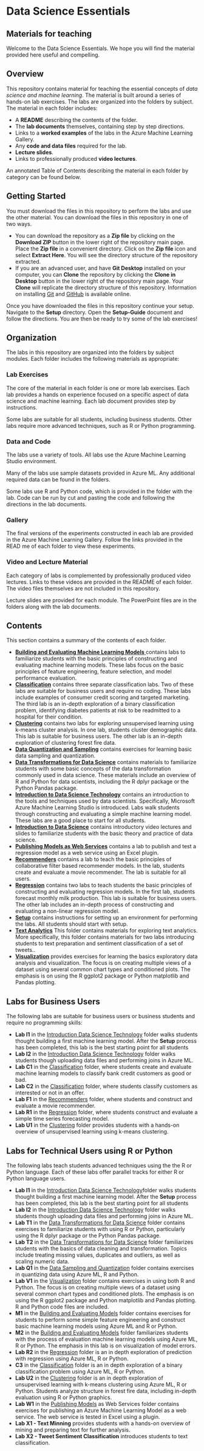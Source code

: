 

# Data Science Essentials
## Materials for teaching  

Welcome to the Data Science Essentials. We hope you will find the material provided here useful and compelling. 

## Overview  

This repository contains material for teaching the essential concepts of *data science and machine learning*. The material is built around a series of hands-on lab exercises. The labs are organized into the folders by subject. The material in each folder includes:

- A **README** describing the contents of the folder.
- The **lab documents** themselves, containing step by step directions.  
- Links to a **worked examples** of the labs in the Azure Machine Learning Gallery.  
- Any **code and data files** required for the lab.  
- **Lecture slides**.
- Links to professionally produced **video lectures**.
 
An annotated Table of Contents describing the material in each folder by category can be found below.   

## Getting Started  

You must download the files in this repository to perform the labs and use the other material. You can download the files in this repository in one of two ways. 

- You can download the repository as a **Zip file** by clicking on the **Download ZIP** button in the lower right of the repository main page. Place the **Zip file** in a convenient directory. Click on the **Zip file** icon and select **Extract Here**. You will see the directory structure of the repository extracted. 
- If you are an advanced user, and have **Git Desktop** installed on your computer, you can **Clone** the repository by clicking the **Clone in Desktop** button in the lower right of the repository main page. Your **Clone** will replicate the directory structure of this repository. Information on installing [Git](https://git-scm.com/downloads) and [GitHub](https://help.github.com/articles/set-up-git/) is available online. 

Once you have downloaded the files in this repository continue your setup. Navigate to the **Setup** directory. Open the **Setup-Guide** document and follow the directions. You are then be ready to try some of the lab exercises! 

## Organization  

The labs in this repository are organized into the folders by subject modules. Each folder includes the following materials as appropriate:  

### Lab Exercises

The core of the material in each folder is one or more lab exercises. Each lab provides a hands on experience focused on a specific aspect of data science and machine learning. Each lab document provides step by instructions. 

Some labs are suitable for all students, including business students. Other labs require more advanced techniques, such as R or Python programming. 

### Data and Code

The labs use a variety of tools. All labs use the Azure Machine Learning Studio environment.

Many of the labs use sample datasets provided in Azure ML. Any additional required data can be found in the folders.  

Some labs use R and Python code, which is provided in the folder with the lab. Code can be run by cut and pasting the code and following the directions in the lab documents. 

### Gallery

The final versions of the experiments constructed in each lab are provided in the Azure Machine Learning Gallery. Follow the links provided in the READ me of each folder to view these experiments.  

### Video and Lecture Material

Each category of labs is complemented by professionally produced video lectures. Links to these videos are provided in the README of each folder. The video files themselves are not included in this repository. 

Lecture slides are provided for each module. The PowerPoint files are in the folders along with the lab documents. 

## Contents

This section contains a summary of the contents of each folder. 

- [**Building and Evaluating Machine Learning Models** ](https://github.com/AzureDataScienceCurriculum/DataScienceEssentials/tree/master/Building%20and%20Evaluating%20Models)contains labs to familiarize students with the basic principles of constructing and evaluating machine learning models. These labs focus on the basic principles of feature engineering, feature selection, and model performance evaluation. 
- [**Classification**](https://github.com/AzureDataScienceCurriculum/DataScienceEssentials/tree/master/Classification) contains three separate classification labs. Two of these labs are suitable for business users and require no coding. These labs include examples of consumer credit scoring and targeted marketing. The third lab is an in-depth exploration of a binary classification problem, identifying diabetes patients at risk to be readmitted to a hospital for their condition. 
- [**Clustering**](https://github.com/AzureDataScienceCurriculum/DataScienceEssentials/tree/master/Clustering) contains two labs for exploring unsupervised learning using k-means cluster analysis. In one lab, students cluster demographic data. This lab is suitable for business users. The other lab is an in-depth exploration of clustering forest fire data. 
- [**Data Quantization and Sampling**](https://github.com/AzureDataScienceCurriculum/DataScienceEssentials/tree/master/Data%20Sampling%20and%20Quantization) contains exercises for learning basic data sampling and quantization.  
- [**Data Transformations for Data Science**](https://github.com/AzureDataScienceCurriculum/DataScienceEssentials/tree/master/Data%20Transformations%20for%20Data%20Science) contains materials to familiarize students with some basic concepts of the data transformation commonly used in data science. These materials include an overview of R and Python for data scientists, including the R dplyr package or the Python Pandas package.
- [**Introduction to Data Science Technology**](https://github.com/AzureDataScienceCurriculum/DataScienceEssentials/tree/master/Introduction%20to%20Data%20Science%20Technology) contains an introduction to the tools and techniques used by data scientists. Specifically, Microsoft Azure Machine Learning Studio is introduced. Labs walk students through constructing and evaluating a simple machine learning model. These labs are a good place to start for all students.
- [**Introduction to Data Science**](https://github.com/AzureDataScienceCurriculum/DataScienceEssentials/tree/master/Introduction%20to%20Data%20Science) contains introductory video lectures and slides to familiarize students with the basic theory and practice of data science.
- [**Publishing Models as Web Services**](https://github.com/AzureDataScienceCurriculum/DataScienceEssentials/tree/master/Publishing%20Models%20as%20Web%20Services) contains a lab to publish and test a regression model as a web service using an Excel plugin. 
- [**Recommenders**](https://github.com/AzureDataScienceCurriculum/DataScienceEssentials/tree/master/Recommenders) contains a lab to teach the basic principles of collaborative filter based recommender models. In the lab, students create and evaluate a movie recommender. The lab is suitable for all users. 
- [**Regression**](https://github.com/AzureDataScienceCurriculum/DataScienceEssentials/tree/master/Regression) contains two labs to teach students the basic principles of constructing and evaluating regression models. In the first lab, students forecast monthly milk production. This lab is suitable for business users. The other lab includes an in-depth process of constructing and evaluating a non-linear regression model.  
- [**Setup**](https://github.com/AzureDataScienceCurriculum/DataScienceEssentials/tree/master/Setup) contains instructions for setting up an environment for performing the labs. All students should start with setup. 
- [**Text Analytics**](https://github.com/AzureDataScienceCurriculum/DataScienceEssentials/tree/master/Text%20Analytics) This folder contains materials for exploring text analytics. More specifically, this folder contains materials for two labs introducing students to text preparation and sentiment classification of a set of tweets.. 
- [**Visualization**](https://github.com/AzureDataScienceCurriculum/DataScienceEssentials/tree/master/Visualization) provides exercises for learning the basics exploratory data analysis and visualization. The focus is on creating multiple views of a dataset using several common chart types and conditioned plots. The emphasis is on using the R ggplot2 package or Python matplotlib and Pandas plotting.  


## Labs for Business Users  

The following labs are suitable for business users or business students and require no programming skills:  

- **Lab I1** in the [Introduction Data Science Technology](https://github.com/AzureDataScienceCurriculum/DataScienceEssentials/tree/master/Introduction%20to%20Data%20Science%20Technology) folder walks students thought building a first machine learning model. After the **Setup** process has been completed, this lab is the best starting point for all students
-  **Lab I2** in the [Introduction Data Science Technology](https://github.com/AzureDataScienceCurriculum/DataScienceEssentials/tree/master/Introduction%20to%20Data%20Science%20Technology) folder walks students though uploading data files and performing joins in Azure ML. 
- **Lab C1** in the [Classification](https://github.com/AzureDataScienceCurriculum/DataScienceEssentials/tree/master/Classification) folder, where students create and evaluate machine learning models to classify bank credit customers as good or bad. 
- **Lab C2** in the [Classification](https://github.com/AzureDataScienceCurriculum/DataScienceEssentials/tree/master/Classification) folder, where students classify customers as interested or not in an offer.
- **Lab F1** in the [Recommenders](https://github.com/AzureDataScienceCurriculum/DataScienceEssentials/tree/master/Recommenders) folder, where students and construct and evaluate a movie recommender. 
- **Lab R1** in the [Regression](https://github.com/AzureDataScienceCurriculum/DataScienceEssentials/tree/master/Regression) folder, where students construct and evaluate a simple time series forecasting model. 
- **Lab U1** in the [Clustering](https://github.com/AzureDataScienceCurriculum/DataScienceEssentials/tree/master/Clustering) folder provides students with a hands-on overview of unsupervised learning using k-means clustering. 


## Labs for Technical Users using R or Python

The following labs teach students advanced techniques using the the R or Python language. Each of these labs offer parallel tracks for either R or Python language users.  

- **Lab I1** in the [Introduction Data Science Technology](https://github.com/AzureDataScienceCurriculum/DataScienceEssentials/tree/master/Introduction%20to%20Data%20Science%20Technology)folder walks students thought building a first machine learning model. After the **Setup** process has been completed, this lab is the best starting point for all students
-  **Lab I2** in the [Introduction Data Science Technology](https://github.com/AzureDataScienceCurriculum/DataScienceEssentials/tree/master/Introduction%20to%20Data%20Science%20Technology) folder walks students though uploading data files and performing joins in Azure ML. 
-  **Lab T1** in the [Data Transformations for Data Science](https://github.com/AzureDataScienceCurriculum/DataScienceEssentials/tree/master/Data%20Transformations%20for%20Data%20Science) folder contains exercises to familiarize students with using R or Python, particularly using the R dplyr package or the Python Pandas package.  
- **Lab T2** in the [Data Transformations for Data Science](https://github.com/AzureDataScienceCurriculum/DataScienceEssentials/tree/master/Data%20Transformations%20for%20Data%20Science) folder familiarizes students with the basics of data cleaning and transformation. Topics include treating missing values, duplicates and outliers, as well as scaling numeric data.  
- **Lab Q1** in the [Data Sampling and Quantization](https://github.com/AzureDataScienceCurriculum/DataScienceEssentials/tree/master/Data%20Sampling%20and%20Quantization) folder contains exercises in quantizing data using Azure ML, R and Python. 
- **Lab V1** in the [Visualization](https://github.com/AzureDataScienceCurriculum/DataScienceEssentials/tree/master/Visualization) folder contains exercises in using both R and Python. The focus is on creating multiple views of a dataset using several common chart types and conditioned plots. The emphasis is on using the R ggplot2 package and Python matplotlib and Pandas plotting.  R and Python code files are included. 
- **M1** in the [Building and Evaluating Models](https://github.com/AzureDataScienceCurriculum/DataScienceEssentials/tree/master/Building%20and%20Evaluating%20Models) folder contains exercises for students to perform some simple feature engineering and construct basic machine learning models using Azure ML and R or Python.  
- **M2** in the [Building and Evaluating Models](https://github.com/AzureDataScienceCurriculum/DataScienceEssentials/tree/master/Building%20and%20Evaluating%20Models) folder familiarizes students with the process of evaluation machine learning models using Azure ML, R or Python. The emphasis in this lab is on visualization of model errors.
- **Lab R2** in the [Regression](https://github.com/AzureDataScienceCurriculum/DataScienceEssentials/tree/master/Regression) folder is an in depth exploration of prediction with regression using Azure ML, R or Python.
- **C3** in the [Classification](https://github.com/AzureDataScienceCurriculum/DataScienceEssentials/tree/master/Classification) folder is an in depth exploration of a binary classification problem using Azure ML, R or Python.
- **Lab U2** in the [Clustering](https://github.com/AzureDataScienceCurriculum/DataScienceEssentials/tree/master/Clustering) folder is an in depth exploration of unsupervised learning with k-means clustering using Azure ML, R or Python. Students analyze structure in forest fire data, including in-depth evaluation using R or Python graphics. 
- **Lab W1** in the [Publishing Models](https://github.com/AzureDataScienceCurriculum/DataScienceEssentials/tree/master/Publishing%20Models%20as%20Web%20Services) as Web Services folder contains exercises for publishing an Azure Machine Learning Model as a web service. The web service is tested in Excel using a plugin.
- **Lab X1 - Text Minning** provides students with a hands-on overview of mining and preparing text for further analysis. 
- **Lab X2 - Tweet Sentiment Classification** introduces students to text classification. 

